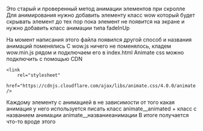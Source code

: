 Это старый и проверенный метод анимации элементов при скролле
Для анимирования нужно добавить элементу класс wow который будет скрывать элемент до тех пор пока элемент не появится на экране и нужно добавить класс анимации типа fadeInUp

На момент написания этого файла появился другой способ и названия анимаций поменялись
С wow.js ничего не поменялось, кладем wow.min.js рядом и подключаем его в index.html
Animate css можно подключить с помощью CDN
```
<link
    rel="stylesheet"
    href="https://cdnjs.cloudflare.com/ajax/libs/animate.css/4.0.0/animate.min.css"
/>
```
Каждому элементу с анимацией в не зависимости от того какая анимация у него используется писать класс animate__animated + класс с названием анимации animate__названиеанимации
В итоге получается что-то вроде этого <div class="animate__animated animate__fadeInUp wow">
